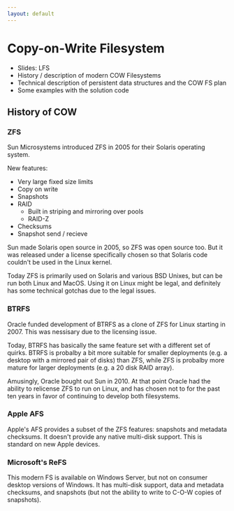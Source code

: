 ```yaml
---
layout: default
---
```


# Copy-on-Write Filesystem

 - Slides: LFS
 - History / description of modern COW Filesystems
 - Technical description of persistent data structures and
   the COW FS plan
 - Some examples with the solution code

## History of COW

### ZFS

Sun Microsystems introduced ZFS in 2005 for their Solaris operating system.

New features:

 - Very large fixed size limits
 - Copy on write
 - Snapshots
 - RAID
   - Built in striping and mirroring over pools
   - RAID-Z
 - Checksums
 - Snapshot send / recieve

Sun made Solaris open source in 2005, so ZFS was open source too. But it was
released under a license specifically chosen so that Solaris code couldn't be
used in the Linux kernel.

Today ZFS is primarily used on Solaris and various BSD Unixes, but can be run
both Linux and MacOS. Using it on Linux might be legal, and definitely has some
technical gotchas due to the legal issues.

### BTRFS

Oracle funded development of BTRFS as a clone of ZFS for Linux starting in 2007.
This was nessisary due to the licensing issue.

Today, BTRFS has basically the same feature set with a different set of quirks.
BTRFS is probalby a bit more suitable for smaller deployments (e.g. a desktop
with a mirrored pair of disks) than ZFS, while ZFS is probalby more mature for
larger deployments (e.g. a 20 disk RAID array).

Amusingly, Oracle bought out Sun in 2010. At that point Oracle had the ability
to relicense ZFS to run on Linux, and has chosen not to for the past ten years
in favor of continuing to develop both filesystems.

### Apple AFS

Apple's AFS provides a subset of the ZFS features: snapshots and metadata
checksums. It doesn't provide any native multi-disk support. This is standard on
new Apple devices.
   
### Microsoft's ReFS 

This modern FS is available on Windows Server, but not on consumer desktop
versions of Windows. It has multi-disk support, data and metadata checksums, and
snapshots (but not the ability to write to C-O-W copies of snapshots).

